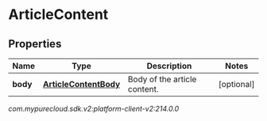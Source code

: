 # ArticleContent


## Properties

| Name | Type | Description | Notes |
| ------------ | ------------- | ------------- | ------------- |
| **body** | [**ArticleContentBody**](ArticleContentBody) | Body of the article content. |  [optional] |




_com.mypurecloud.sdk.v2:platform-client-v2:214.0.0_

